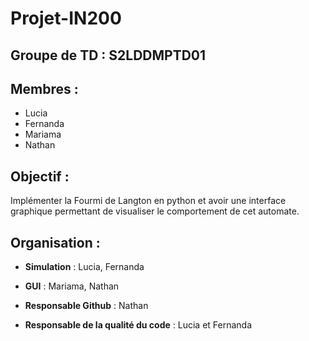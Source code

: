 # Projet-IN200

## Groupe de TD : S2LDDMPTD01

## Membres :

- Lucia
- Fernanda
- Mariama
- Nathan

## Objectif : 

Implémenter la Fourmi de Langton en python et avoir une interface graphique permettant de visualiser le comportement de cet automate.

## Organisation :
- **Simulation** : Lucia, Fernanda
- **GUI** : Mariama, Nathan

- **Responsable Github** : Nathan
- **Responsable de la qualité du code** : Lucia et Fernanda
